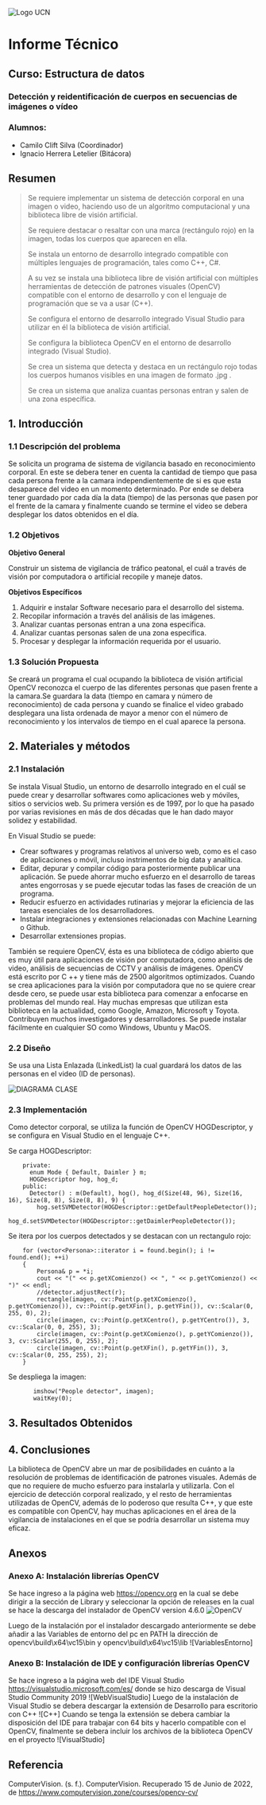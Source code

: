 ![Logo UCN](https://github.com/Ignacio07/ED22-01-Herrera-Clift/blob/main/Docs/Images/60x60-ucn-negro.png)


# Informe Técnico

## Curso: Estructura de datos

### Detección y reidentificación de cuerpos en secuencias de imágenes o vídeo
### Alumnos:
 - Camilo Clift Silva (Coordinador)
 - Ignacio Herrera Letelier (Bitácora)

## Resumen

> Se requiere implementar un sistema de detección corporal en una imagen o video, haciendo uso de un algoritmo computacional y una biblioteca libre de visión artificial.
> 
> Se requiere destacar o resaltar con una marca (rectángulo rojo) en la imagen, todas los cuerpos que aparecen en ella.
> 
> Se instala un entorno de desarrollo integrado compatible con múltiples lenguajes de programación, tales como C++, C#.
> 
> A su vez se instala una biblioteca libre de visión artificial con múltiples herramientas de detección de patrones visuales (OpenCV) compatible con el entorno de desarrollo y con el lenguaje de programación que se va a usar (C++).
> 
> Se configura el entorno de desarrollo integrado Visual Studio para utilizar en él la biblioteca de visión artificial.
>
> Se configura la biblioteca OpenCV en el entorno de desarrollo integrado (Visual Studio).
> 
> Se crea un sistema que detecta y destaca en un rectángulo rojo todas los cuerpos humanos visibles en una imagen de formato .jpg .
> 
> Se crea un sistema que analiza cuantas personas entran y salen de una zona específica.

## 1. Introducción

### 1.1 Descripción del problema
Se solicita un programa de sistema de vigilancia basado en reconocimiento corporal. En este se debera tener en cuenta la cantidad de tiempo que pasa cada persona frente a la camara independientemente de si es que esta desaparece del video en un momento determinado. Por ende se debera tener guardado por cada día la data (tiempo) de las personas que pasen por el frente de la camara y finalmente cuando se termine el video se debera desplegar los datos obtenidos en el día.

### 1.2 Objetivos
**Objetivo General**

Construir un sistema de vigilancia de tráfico peatonal, el cuál a través de visión por computadora o artificial recopile y maneje datos.

**Objetivos Específicos**

1. Adquirir e instalar Software necesario para el desarrollo del sistema.
2. Recopilar información a través del análisis de las imágenes.
3. Analizar cuantas personas entran a una zona especifica.
4. Analizar cuantas personas salen de una zona especifica.
5. Procesar y desplegar la información requerida por el usuario.
 

### 1.3 Solución Propuesta
Se creará un programa el cual ocupando la biblioteca de visión artificial OpenCV reconozca el cuerpo de las diferentes personas que pasen frente a la camara.Se guardara la data (tiempo en camara y número de reconocimiento) de cada persona y cuando se finalice el video grabado desplegara una lista ordenada de mayor a menor con el número de reconocimiento y los intervalos de tiempo en el cual aparece la persona.

## 2. Materiales y métodos

### 2.1 Instalación

Se instala Visual Studio, un entorno de desarrollo integrado en el cuál se puede crear y desarrollar softwares como aplicaciones web y móviles, sitios o servicios web. Su primera versión es de 1997, por lo que ha pasado por varias revisiones en más de dos décadas que le han dado mayor solidez y estabilidad.

En Visual Studio se puede:
- Crear softwares y programas relativos al universo web, como es el caso de aplicaciones o móvil, incluso instrimentos de big data y analítica.
- Editar, depurar y compilar código para posteriormente publicar una aplicación. Se puede ahorrar mucho esfuerzo en el desarrollo de tareas antes engorrosas y se puede ejecutar todas las fases de creación de un programa.
- Reducir esfuerzo en actividades rutinarias y mejorar la eficiencia de las tareas esenciales de los desarrolladores.
- Instalar integraciones y extensiones relacionadas con Machine Learning o Github.
- Desarrollar extensiones propias. 

También se requiere OpenCV, ésta es una biblioteca de código abierto que es muy útil para aplicaciones de visión por computadora, como análisis de video, análisis de secuencias de CCTV y análisis de imágenes. OpenCV está escrito por C ++ y tiene más de 2500 algoritmos optimizados. Cuando se crea aplicaciones para la visión por computadora que no se quiere crear desde cero, se puede usar esta biblioteca para comenzar a enfocarse en problemas del mundo real. Hay muchas empresas que utilizan esta biblioteca en la actualidad, como Google, Amazon, Microsoft y Toyota. Contribuyen muchos investigadores y desarrolladores. Se puede instalar fácilmente en cualquier SO como Windows, Ubuntu y MacOS.

### 2.2 Diseño

Se usa una Lista Enlazada (LinkedList) la cual guardará los datos de las personas en el video (ID de personas).

![DIAGRAMA CLASE](https://github.com/Ignacio07/ED22-01-Herrera-Clift/blob/main/Docs/Images/Diseño1.PNG)

### 2.3 Implementación
Como detector corporal, se utiliza la función de OpenCV HOGDescriptor, y se configura en Visual Studio en el lenguaje C++.

Se carga HOGDescriptor:

```
    private:
      enum Mode { Default, Daimler } m;
      HOGDescriptor hog, hog_d;
    public:
      Detector() : m(Default), hog(), hog_d(Size(48, 96), Size(16, 16), Size(8, 8), Size(8, 8), 9) {
        hog.setSVMDetector(HOGDescriptor::getDefaultPeopleDetector());
        hog_d.setSVMDetector(HOGDescriptor::getDaimlerPeopleDetector());
```
Se itera por los cuerpos detectados y se destacan con un rectangulo rojo:

```
    for (vector<Persona>::iterator i = found.begin(); i != found.end(); ++i)
    {
        Persona& p = *i;
        cout << "(" << p.getXComienzo() << ", " << p.getYComienzo() << ")" << endl;
        //detector.adjustRect(r);
        rectangle(imagen, cv::Point(p.getXComienzo(), p.getYComienzo()), cv::Point(p.getXFin(), p.getYFin()), cv::Scalar(0, 255, 0), 2);
        circle(imagen, cv::Point(p.getXCentro(), p.getYCentro()), 3, cv::Scalar(0, 0, 255), 3);
        circle(imagen, cv::Point(p.getXComienzo(), p.getYComienzo()), 3, cv::Scalar(255, 0, 255), 2);
        circle(imagen, cv::Point(p.getXFin(), p.getYFin()), 3, cv::Scalar(0, 255, 255), 2);
    }
```
Se despliega la imagen:
```
       imshow("People detector", imagen);
       waitKey(0);
```
## 3. Resultados Obtenidos


## 4. Conclusiones
La biblioteca de OpenCV abre un mar de posibilidades en cuánto a la resolución de problemas de identificación de patrones visuales. Además de que no requiere de mucho esfuerzo para instalarla y utilizarla.
Con el ejercicio de detección corporal realizado, y el resto de herramientas utilizadas de OpenCV, además de lo poderoso que resulta C++, y que este es compatible con OpenCV, hay muchas aplicaciones en el área de la vigilancia de instalaciones en el que se podría desarrollar un sistema muy eficaz.
## Anexos

### Anexo A: Instalación librerías OpenCV

Se hace ingreso a la página web https://opencv.org en la cual se debe dirigir a la sección de Library y seleccionar la opción de releases en la cual se hace la descarga del instalador de OpenCV version 4.6.0
![OpenCV](https://github.com/Ignacio07/ED22-01-Herrera-Clift/blob/main/Docs/Images/OpenCV.png)

Luego de la instalación por el instalador descargado anteriormente se debe añadir a las Variables de entorno del pc en PATH la dirección de opencv\build\x64\vc15\bin y opencv\build\x64\vc15\lib
![VariablesEntorno]

### Anexo B: Instalación de IDE y configuración librerías OpenCV
Se hace ingreso a la página web del IDE Visual Studio https://visualstudio.microsoft.com/es/ donde se hizo descarga de Visual Studio Community 2019 
![WebVisualStudio]
Luego de la instalación de Visual Studio se debera descargar la extensión de Desarrollo para escritorio con C++
![C++]
Cuando se tenga la extensión se debera cambiar la disposición del IDE para trabajar con 64 bits y hacerlo compatible con el OpenCV, finalmente se debera incluir los archivos de la biblioteca OpenCV en el proyecto
![VisualStudio]

## Referencia

ComputerVision. (s. f.). ComputerVision. Recuperado 15 de Junio de 2022, de https://www.computervision.zone/courses/opencv-cv/
